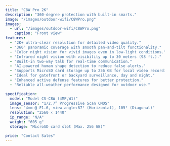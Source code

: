 ```yaml
---
title: "C8W Pro 2K"
description: "360-degree protection with built-in smarts."
image: "/images/outdoor-wifi/C8WPro.png"
images:
  - url: "/images/outdoor-wifi/C8WPro.png"
    caption: "Front view"
features:
  - "2K+ ultra-clear resolution for detailed video quality."
  - "360° panoramic coverage with smooth pan-and-tilt functionality."
  - "Color night vision for vivid images even in low-light conditions."
  - "Infrared night vision with visibility up to 30 meters (98 ft.)."
  - "Built-in two-way talk for real-time communication."
  - "AI-powered human shape detection to reduce false alerts."
  - "Supports MicroSD card storage up to 256 GB for local video recording."
  - "Ideal for gatefront or backyard surveillance, day and night."
  - "Enhanced active defense features for better protection."
  - "Reliable all-weather performance designed for outdoor use."

specification:
  model: "Model CS-C8W (4MP,W1)"
  image_sensor: "1/2.7” Progressive Scan CMOS"
  lens: "4mm @ F1.6, view angle:87° (Horizontal), 105° (Diagonal)"
  resolution: "2560 × 1440"
  ip_range: "N/A"
  weight: "605 g"
  storage: "MicroSD card slot (Max. 256 GB)"

price: "Contact Sales"
---
```


